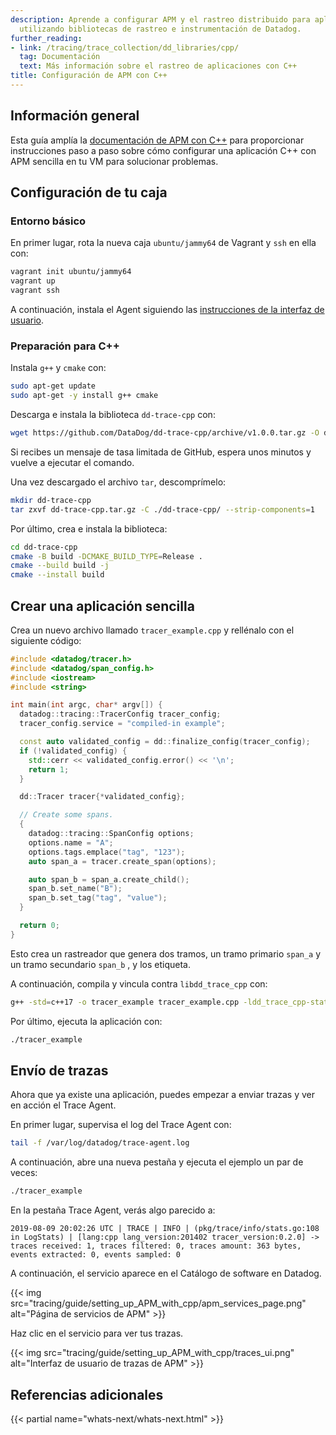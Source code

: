```yaml
---
description: Aprende a configurar APM y el rastreo distribuido para aplicaciones C++
  utilizando bibliotecas de rastreo e instrumentación de Datadog.
further_reading:
- link: /tracing/trace_collection/dd_libraries/cpp/
  tag: Documentación
  text: Más información sobre el rastreo de aplicaciones con C++
title: Configuración de APM con C++
---
```


## Información general

Esta guía amplía la [documentación de APM con C++][1] para proporcionar instrucciones paso a paso sobre cómo configurar una aplicación C++ con APM sencilla en tu VM para solucionar problemas.

## Configuración de tu caja

### Entorno básico

En primer lugar, rota la nueva caja `ubuntu/jammy64` de Vagrant y `ssh` en ella con:

```bash
vagrant init ubuntu/jammy64
vagrant up
vagrant ssh
```

A continuación, instala el Agent siguiendo las [instrucciones de la interfaz de usuario][2].

### Preparación para C++

Instala `g++` y `cmake` con:

```bash
sudo apt-get update
sudo apt-get -y install g++ cmake
```

Descarga e instala la biblioteca `dd-trace-cpp` con:

```bash
wget https://github.com/DataDog/dd-trace-cpp/archive/v1.0.0.tar.gz -O dd-trace-cpp.tar.gz
```

Si recibes un mensaje de tasa limitada de GitHub, espera unos minutos y vuelve a ejecutar el comando.

Una vez descargado el archivo `tar`, descomprímelo:

```bash
mkdir dd-trace-cpp
tar zxvf dd-trace-cpp.tar.gz -C ./dd-trace-cpp/ --strip-components=1
```

Por último, crea e instala la biblioteca:

```bash
cd dd-trace-cpp
cmake -B build -DCMAKE_BUILD_TYPE=Release .
cmake --build build -j
cmake --install build
```

## Crear una aplicación sencilla

Crea un nuevo archivo llamado `tracer_example.cpp` y rellénalo con el siguiente código:

```cpp
#include <datadog/tracer.h>
#include <datadog/span_config.h>
#include <iostream>
#include <string>

int main(int argc, char* argv[]) {
  datadog::tracing::TracerConfig tracer_config;
  tracer_config.service = "compiled-in example";

  const auto validated_config = dd::finalize_config(tracer_config);
  if (!validated_config) {
    std::cerr << validated_config.error() << '\n';
    return 1;
  }

  dd::Tracer tracer{*validated_config};

  // Create some spans.
  {
    datadog::tracing::SpanConfig options;
    options.name = "A";
    options.tags.emplace("tag", "123");
    auto span_a = tracer.create_span(options);

    auto span_b = span_a.create_child();
    span_b.set_name("B");
    span_b.set_tag("tag", "value");
  }

  return 0;
}
```

Esto crea un rastreador que genera dos tramos, un tramo primario `span_a` y un tramo secundario `span_b` , y los etiqueta.

A continuación, compila y vincula contra `libdd_trace_cpp` con:

```bash
g++ -std=c++17 -o tracer_example tracer_example.cpp -ldd_trace_cpp-static -lcurl
```

Por último, ejecuta la aplicación con:

```bash
./tracer_example
```

## Envío de trazas

Ahora que ya existe una aplicación, puedes empezar a enviar trazas y ver en acción el Trace Agent.

En primer lugar, supervisa el log del Trace Agent con:

```bash
tail -f /var/log/datadog/trace-agent.log
```

A continuación, abre una nueva pestaña y ejecuta el ejemplo un par de veces:

```bash
./tracer_example
```

En la pestaña Trace Agent, verás algo parecido a:

```text
2019-08-09 20:02:26 UTC | TRACE | INFO | (pkg/trace/info/stats.go:108 in LogStats) | [lang:cpp lang_version:201402 tracer_version:0.2.0] -> traces received: 1, traces filtered: 0, traces amount: 363 bytes, events extracted: 0, events sampled: 0
```

A continuación, el servicio aparece en el Catálogo de software en Datadog.

{{< img src="tracing/guide/setting_up_APM_with_cpp/apm_services_page.png" alt="Página de servicios de APM" >}}

Haz clic en el servicio para ver tus trazas.

{{< img src="tracing/guide/setting_up_APM_with_cpp/traces_ui.png" alt="Interfaz de usuario de trazas de APM" >}}

## Referencias adicionales

{{< partial name="whats-next/whats-next.html" >}}

[1]: /es/tracing/setup/cpp/
[2]: https://app.datadoghq.com/account/settings/agent/latest?platform=ubuntu